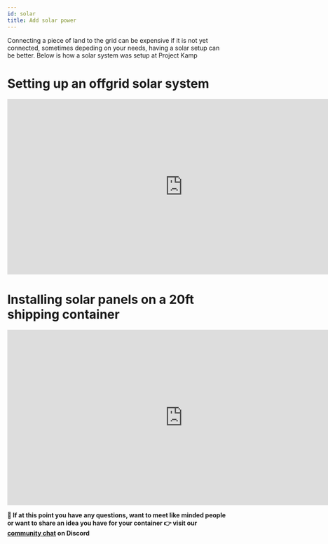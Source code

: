 ```yaml
---
id: solar
title: Add solar power
---
```


Connecting a piece of land to the grid can be expensive if it is not yet connected, sometimes depeding on your needs, having a solar setup can be better. Below is how a solar system was setup at Project Kamp

# Setting up an offgrid solar system

<div class="videocontainer">
  <iframe width="800" height="400" src="https://www.youtube.com/embed/aK62SWbpbNM" frameborder="0" allow="accelerometer; autoplay; encrypted-media; gyroscope; picture-in-picture" allowfullscreen></iframe>
</div>

# Installing solar panels on a 20ft shipping container

<div class="videocontainer">
  <iframe width="800" height="400" src="https://www.youtube.com/embed/yAhP06xTOZg" frameborder="0" allow="accelerometer; autoplay; encrypted-media; gyroscope; picture-in-picture" allowfullscreen></iframe>
</div>

**💬 If at this point you have any questions, want to meet like minded people or want to share an idea you have for your container 👉 visit our [community chat](https://discord.com/invite/SSBrzeR) on Discord**
